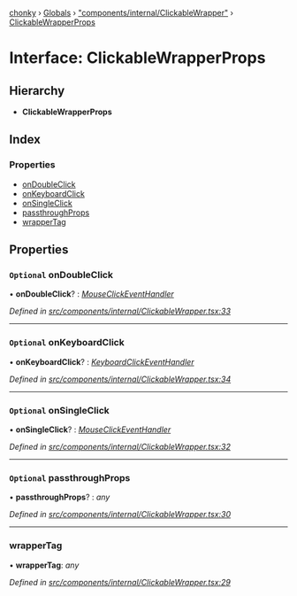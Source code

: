 [chonky](../README.md) › [Globals](../globals.md) › ["components/internal/ClickableWrapper"](../modules/_components_internal_clickablewrapper_.md) › [ClickableWrapperProps](_components_internal_clickablewrapper_.clickablewrapperprops.md)

# Interface: ClickableWrapperProps

## Hierarchy

* **ClickableWrapperProps**

## Index

### Properties

* [onDoubleClick](_components_internal_clickablewrapper_.clickablewrapperprops.md#optional-ondoubleclick)
* [onKeyboardClick](_components_internal_clickablewrapper_.clickablewrapperprops.md#optional-onkeyboardclick)
* [onSingleClick](_components_internal_clickablewrapper_.clickablewrapperprops.md#optional-onsingleclick)
* [passthroughProps](_components_internal_clickablewrapper_.clickablewrapperprops.md#optional-passthroughprops)
* [wrapperTag](_components_internal_clickablewrapper_.clickablewrapperprops.md#wrappertag)

## Properties

### `Optional` onDoubleClick

• **onDoubleClick**? : *[MouseClickEventHandler](../modules/_components_internal_clickablewrapper_.md#mouseclickeventhandler)*

*Defined in [src/components/internal/ClickableWrapper.tsx:33](https://github.com/TimboKZ/Chonky/blob/ca45eac/src/components/internal/ClickableWrapper.tsx#L33)*

___

### `Optional` onKeyboardClick

• **onKeyboardClick**? : *[KeyboardClickEventHandler](../modules/_components_internal_clickablewrapper_.md#keyboardclickeventhandler)*

*Defined in [src/components/internal/ClickableWrapper.tsx:34](https://github.com/TimboKZ/Chonky/blob/ca45eac/src/components/internal/ClickableWrapper.tsx#L34)*

___

### `Optional` onSingleClick

• **onSingleClick**? : *[MouseClickEventHandler](../modules/_components_internal_clickablewrapper_.md#mouseclickeventhandler)*

*Defined in [src/components/internal/ClickableWrapper.tsx:32](https://github.com/TimboKZ/Chonky/blob/ca45eac/src/components/internal/ClickableWrapper.tsx#L32)*

___

### `Optional` passthroughProps

• **passthroughProps**? : *any*

*Defined in [src/components/internal/ClickableWrapper.tsx:30](https://github.com/TimboKZ/Chonky/blob/ca45eac/src/components/internal/ClickableWrapper.tsx#L30)*

___

###  wrapperTag

• **wrapperTag**: *any*

*Defined in [src/components/internal/ClickableWrapper.tsx:29](https://github.com/TimboKZ/Chonky/blob/ca45eac/src/components/internal/ClickableWrapper.tsx#L29)*
